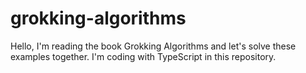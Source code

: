 # grokking-algorithms
Hello, I'm reading the book Grokking Algorithms and let's solve these examples together. I'm coding with TypeScript in this repository.
